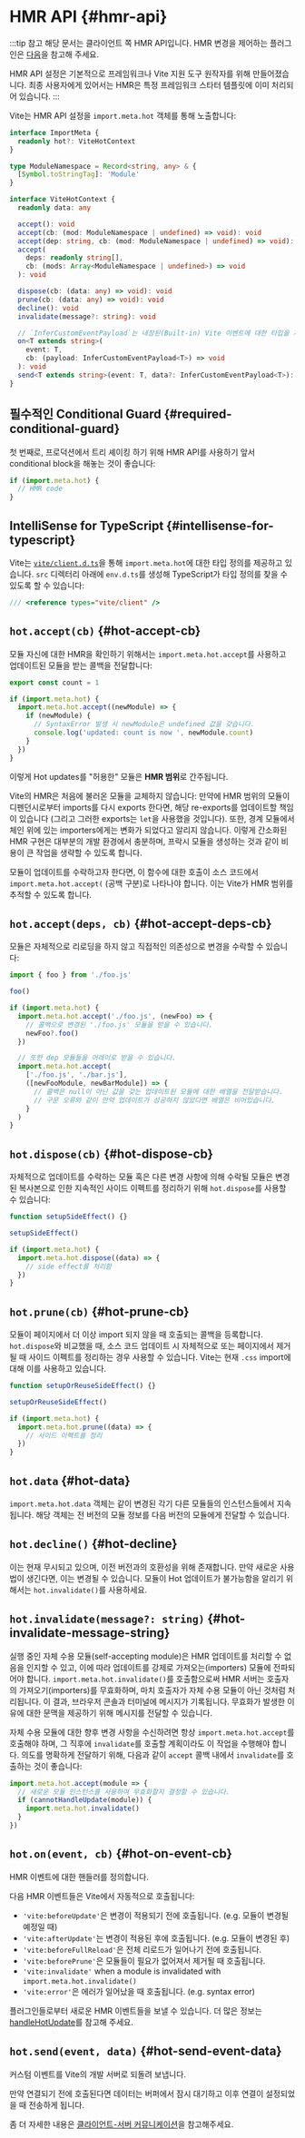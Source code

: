 # HMR API {#hmr-api}

:::tip 참고
해당 문서는 클라이언트 쪽 HMR API입니다. HMR 변경을 제어하는 플러그인은 [다음](./api-plugin#handlehotupdate)을 참고해 주세요.

HMR API 설정은 기본적으로 프레임워크나 Vite 지원 도구 원작자를 위해 만들어졌습니다. 최종 사용자에게 있어서는 HMR은 특정 프레임워크 스타터 템플릿에 이미 처리되어 있습니다. 
:::

Vite는 HMR API 설정을 `import.meta.hot` 객체를 통해 노출합니다:

```ts
interface ImportMeta {
  readonly hot?: ViteHotContext
}

type ModuleNamespace = Record<string, any> & {
  [Symbol.toStringTag]: 'Module'
}

interface ViteHotContext {
  readonly data: any

  accept(): void
  accept(cb: (mod: ModuleNamespace | undefined) => void): void
  accept(dep: string, cb: (mod: ModuleNamespace | undefined) => void): void
  accept(
    deps: readonly string[],
    cb: (mods: Array<ModuleNamespace | undefined>) => void
  ): void

  dispose(cb: (data: any) => void): void
  prune(cb: (data: any) => void): void
  decline(): void
  invalidate(message?: string): void

  // `InferCustomEventPayload`는 내장된(Built-in) Vite 이벤트에 대한 타입을 제공합니다
  on<T extends string>(
    event: T,
    cb: (payload: InferCustomEventPayload<T>) => void
  ): void
  send<T extends string>(event: T, data?: InferCustomEventPayload<T>): void
}
```

## 필수적인 Conditional Guard {#required-conditional-guard}

첫 번째로, 프로덕션에서 트리 셰이킹 하기 위해 HMR API를 사용하기 앞서 conditional block을 해놓는 것이 좋습니다:

```js
if (import.meta.hot) {
  // HMR code
}
```

## IntelliSense for TypeScript {#intellisense-for-typescript}

Vite는 [`vite/client.d.ts`](https://github.com/vitejs/vite/blob/main/packages/vite/client.d.ts)을 통해 `import.meta.hot`에 대한 타입 정의를 제공하고 있습니다. `src` 디렉터리 아래에 `env.d.ts`를 생성해 TypeScript가 타입 정의를 찾을 수 있도록 할 수 있습니다:

```ts
/// <reference types="vite/client" />
```

## `hot.accept(cb)` {#hot-accept-cb}

모듈 자신에 대한 HMR을 확인하기 위해서는 `import.meta.hot.accept`를 사용하고 업데이트된 모듈을 받는 콜백을 전달합니다:

```js
export const count = 1

if (import.meta.hot) {
  import.meta.hot.accept((newModule) => {
    if (newModule) {
      // SyntaxError 발생 시 newModule은 undefined 값을 갖습니다.
      console.log('updated: count is now ', newModule.count)
    }
  })
}
```

이렇게 Hot updates를 "허용한" 모듈은 **HMR 범위**로 간주됩니다.

Vite의 HMR은 처음에 불러온 모듈을 교체하지 않습니다: 만약에 HMR 범위의 모듈이 디펜던시로부터 imports를 다시 exports 한다면, 해당 re-exports를 업데이트할 책임이 있습니다 (그리고 그러한 exports는 `let`을 사용했을 것입니다). 또한, 경계 모듈에서 체인 위에 있는 importers에게는 변화가 되었다고 알리지 않습니다. 이렇게 간소화된 HMR 구현은 대부분의 개발 환경에서 충분하며, 프락시 모듈을 생성하는 것과 같이 비용이 큰 작업을 생략할 수 있도록 합니다.

모듈이 업데이트를 수락하고자 한다면, 이 함수에 대한 호출이 소스 코드에서 `import.meta.hot.accept(` (공백 구분)로 나타나야 합니다. 이는 Vite가 HMR 범위를 추적할 수 있도록 합니다.

## `hot.accept(deps, cb)` {#hot-accept-deps-cb}

모듈은 자체적으로 리로딩을 하지 않고 직접적인 의존성으로 변경을 수락할 수 있습니다:

```js
import { foo } from './foo.js'

foo()

if (import.meta.hot) {
  import.meta.hot.accept('./foo.js', (newFoo) => {
    // 콜백으로 변경된 './foo.js' 모듈을 받을 수 있습니다.
    newFoo?.foo()
  })

  // 또한 dep 모듈들을 어레이로 받을 수 있습니다.
  import.meta.hot.accept(
    ['./foo.js', './bar.js'],
    ([newFooModule, newBarModule]) => {
      // 콜백은 null이 아닌 값을 갖는 업데이트된 모듈에 대한 배열을 전달받습니다.
      // 구문 오류와 같이 만약 업데이트가 성공하지 않았다면 배열은 비어있습니다.
    }
  )
}
```

## `hot.dispose(cb)` {#hot-dispose-cb}

자체적으로 업데이트를 수락하는 모듈 혹은 다른 변경 사항에 의해 수락될 모듈은 변경된 복사본으로 인한 지속적인 사이드 이펙트를 정리하기 위해 `hot.dispose`를 사용할 수 있습니다:

```js
function setupSideEffect() {}

setupSideEffect()

if (import.meta.hot) {
  import.meta.hot.dispose((data) => {
    // side effect를 처리함
  })
}
```

## `hot.prune(cb)` {#hot-prune-cb}

모듈이 페이지에서 더 이상 import 되지 않을 때 호출되는 콜백을 등록합니다. `hot.dispose`와 비교했을 때, 소스 코드 업데이트 시 자체적으로 또는 페이지에서 제거될 때 사이드 이펙트를 정리하는 경우 사용할 수 있습니다. Vite는 현재 `.css` import에 대해 이를 사용하고 있습니다.

```js
function setupOrReuseSideEffect() {}

setupOrReuseSideEffect()

if (import.meta.hot) {
  import.meta.hot.prune((data) => {
    // 사이드 이펙트를 정리
  })
}
```

## `hot.data` {#hot-data}

`import.meta.hot.data` 객체는 같이 변경된 각기 다른 모듈들의 인스턴스들에서 지속됩니다. 해당 객체는 전 버전의 모듈 정보를 다음 버전의 모듈에게 전달할 수 있습니다.

## `hot.decline()` {#hot-decline}

이는 현재 무시되고 있으며, 이전 버전과의 호환성을 위해 존재합니다. 만약 새로운 사용법이 생긴다면, 이는 변경될 수 있습니다. 모듈이 Hot 업데이트가 불가능함을 알리기 위해서는 `hot.invalidate()`를 사용하세요.

## `hot.invalidate(message?: string)` {#hot-invalidate-message-string}

실행 중인 자체 수용 모듈(self-accepting module)은 HMR 업데이트를 처리할 수 없음을 인지할 수 있고, 이에 따라 업데이트를 강제로 가져오는(importers) 모듈에 전파되어야 합니다. `import.meta.hot.invalidate()`를 호출함으로써 HMR 서버는 호출자의 가져오기(importers)를 무효화하며, 마치 호출자가 자체 수용 모듈이 아닌 것처럼 처리됩니다. 이 결과, 브라우저 콘솔과 터미널에 메시지가 기록됩니다. 무효화가 발생한 이유에 대한 문맥을 제공하기 위해 메시지를 전달할 수 있습니다.

자체 수용 모듈에 대한 향후 변경 사항을 수신하려면 항상 `import.meta.hot.accept`를 호출해야 하며, 그 직후에 `invalidate`를 호출할 계획이라도 이 작업을 수행해야 합니다. 의도를 명확하게 전달하기 위해, 다음과 같이 `accept` 콜백 내에서 `invalidate`를 호출하는 것이 좋습니다:

```js
import.meta.hot.accept(module => {
  // 새로운 모듈 인스턴스를 사용하여 무효화할지 결정할 수 있습니다.
  if (cannotHandleUpdate(module)) {
    import.meta.hot.invalidate()
  }
})
```

## `hot.on(event, cb)` {#hot-on-event-cb}

HMR 이벤트에 대한 핸들러를 정의합니다.

다음 HMR 이벤트들은 Vite에서 자동적으로 호출됩니다:

- `'vite:beforeUpdate'`은 변경이 적용되기 전에 호출됩니다. (e.g. 모듈이 변경될 예정일 때)
- `'vite:afterUpdate'`는 변경이 적용된 후에 호출됩니다. (e.g. 모듈이 변경된 후)
- `'vite:beforeFullReload'`은 전체 리로드가 일어나기 전에 호출됩니다.
- `'vite:beforePrune'`은 모듈들이 필요가 없어져서 제거될 때 호출됩니다.
- `'vite:invalidate'` when a module is invalidated with `import.meta.hot.invalidate()`
- `'vite:error'`은 에러가 일어났을 때 호출됩니다. (e.g. syntax error)

플러그인들로부터 새로운 HMR 이벤트들을 보낼 수 있습니다. 더 많은 정보는 [handleHotUpdate](./api-plugin#handlehotupdate)를 참고해 주세요.

## `hot.send(event, data)` {#hot-send-event-data}

커스텀 이벤트를 Vite의 개발 서버로 되돌려 보냅니다.

만약 연결되기 전에 호출된다면 데이터는 버퍼에서 잠시 대기하고 이후 연결이 설정되었을 때 전송하게 됩니다.

좀 더 자세한 내용은 [클라이언트-서버 커뮤니케이션](/guide/api-plugin.html#client-server-communication)을 참고해주세요.
